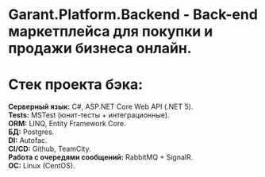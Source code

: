 # Garant.Platform.Backend - Back-end маркетплейса для покупки и продажи бизнеса онлайн.

# Стек проекта бэка:
<strong>Серверный язык:</strong> C#, ASP.NET Core Web API (.NET 5).<br/>
<strong>Tests:</strong> MSTest (юнит-тесты + интеграционные).<br/>
<strong>ORM:</strong> LINQ, Entity Framework Core.<br/>
<strong>БД:</strong> Postgres.<br/>
<strong>DI:</strong> Autofac.<br/>
<strong>CI/CD:</strong> Github, TeamCity.<br/>
<strong>Работа с очередями сообщений:</strong> RabbitMQ + SignalR.<br/>
<strong>OC:</strong> Linux (CentOS).<br/>
